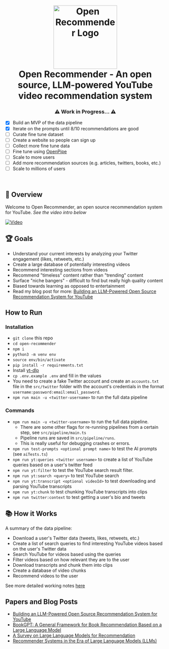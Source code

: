 <h1 align="center">
    <img src="https://raw.githubusercontent.com/bjsi/open-recommender/main/img/logo.webp" alt="Open Recommender Logo" height="200">
    <br/>
    Open Recommender - An open source, LLM-powered YouTube video recommendation system
</h1>

<h3 align="center">⚠️ Work in Progress... ⚠️</h3>

- [x] Build an MVP of the data pipeline
- [x] Iterate on the prompts until 8/10 recommendations are good
- [ ] Curate fine tune dataset
- [ ] Create a website so people can sign up
- [ ] Collect more fine tune data
- [ ] Fine tune using [OpenPipe](https://openpipe.ai/)
- [ ] Scale to more users
- [ ] Add more recommendation sources (e.g. articles, twitters, books, etc.)
- [ ] Scale to millions of users

<br/>

## 🚀 Overview

Welcome to Open Recommender, an open source recommendation system for YouTube. _See the video intro below_

[![Video](https://img.youtube.com/vi/KbBwhuVpqC0/hqdefault.jpg)](https://www.youtube.com/watch?v=KbBwhuVpqC0)

## 🏆 Goals

- Understand your current interests by analyzing your Twitter engagement (likes, retweets, etc.)
- Create a large database of potentially interesting videos
- Recommend interesting sections from videos
- Recommend "timeless" content rather than "trending" content
- Surface "niche bangers" - difficult to find but really high quality content
- Biased towards learning as opposed to entertainment
- Read my blog post for more: [Building an LLM-Powered Open Source Recommendation System for YouTube](https://dev.to/experilearning/building-an-llm-powered-open-source-recommendation-system-40fg)

## How to Run

### Installation

- `git clone` this repo
- `cd open-recommender`
- `npm i`
- `python3 -m venv env`
- `source env/bin/activate`
- `pip install -r requirements.txt`
- Install [yt-dlp](https://github.com/yt-dlp/yt-dlp)
- `cp .env.example .env` and fill in the values
- You need to create a fake Twitter account and create an `accounts.txt` file in the `src/twitter` folder with the account's credentials in the format `username:password:email:email_password`.
- `npm run main -u <twitter-username>` to run the full data pipeline

### Commands

- `npm run main -u <twitter-username>` to run the full data pipeline.
  - There are some other flags for re-running pipelines from a certain step, see `src/pipeline/main.ts`
  - Pipeline runs are saved in `src/pipeline/runs`.
  - This is really useful for debugging crashes or errors.
- `npm run test-prompts <optional prompt name>` to test the AI prompts (see `aiTests.ts`)
- `npm run yt:queries <twitter username>` to create a list of YouTube queries based on a user's twitter feed
- `npm run yt:filter` to test the YouTube search result filter.
- `npm run yt:search <query>` to test YouTube search
- `npm run yt:transcript <optional videoId>` to test downloading and parsing YouTube transcripts
- `npm run yt:chunk` to test chunking YouTube transcripts into clips
- `npm run twitter:context` to test getting a user's bio and tweets

## 📚 How it Works

A summary of the data pipeline:

- Download a user's Twitter data (tweets, likes, retweets, etc.)
- Create a list of search queries to find interesting YouTube videos based on the user's Twitter data
- Search YouTube for videos based using the queries
- Filter videos based on how relevant they are to the user
- Download transcripts and chunk them into clips
- Create a database of video chunks
- Recommend videos to the user

See more detailed working notes [here](https://www.remnote.com/a/YouTube-Recommender/655daa97d42611e86f8536ec)

## Papers and Blog Posts

- [Building an LLM-Powered Open Source Recommendation System for YouTube](https://dev.to/experilearning/building-an-llm-powered-open-source-recommendation-system-40fg)
- [BookGPT: A General Framework for Book Recommendation Based on a Large Language Model](https://arxiv.org/pdf/2305.15673.pdf)
- [A Survey on Large Language Models for Recommendation](https://arxiv.org/abs/2305.19860)
- [Recommender Systems in the Era of Large Language Models (LLMs)](https://arxiv.org/abs/2307.02046)
